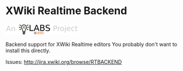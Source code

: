# XWiki Realtime Backend

[![XWiki labs logo](https://raw.githubusercontent.com/xwiki-labs/xwiki-labs-logo/master/projects/xwikilabs/xlabs-project.png "XWiki labs")](https://labs.xwiki.com/xwiki/bin/view/Main/WebHome)

Backend support for XWiki Realtime editors
You probably don't want to install this directly.

Issues: http://jira.xwiki.org/browse/RTBACKEND
